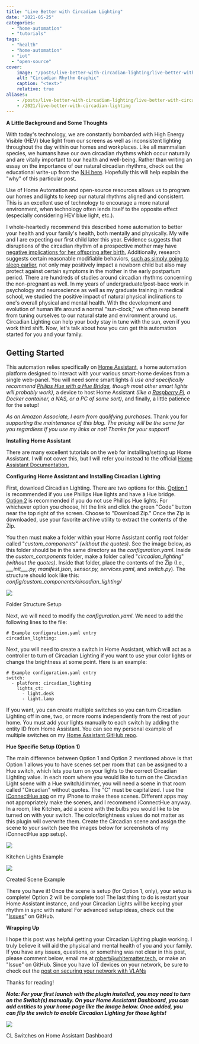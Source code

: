 ```yaml
---
title: "Live Better with Circadian Lighting"
date: "2021-05-25"
categories:
  - "home-automation"
  - "tutorials"
tags:
  - "health"
  - "home-automation"
  - "iot"
  - "open-source"
cover:
    image: "/posts/live-better-with-circadian-lighting/live-better-with-circadian-lighting.jpg"
    alt: "Circadian Rhythm Graphic"
    caption: "<text>"
    relative: true
aliases:
    - /posts/live-better-with-circadian-lighting/live-better-with-circadian-lighting
    - /2021/live-better-with-circadian-lighting
---
```


**A Little Background and Some Thoughts**

With today's technology, we are constantly bombarded with High Energy Visible (HEV) blue light from our screens as well as inconsistent lighting throughout the day within our homes and workplaces. Like all mammalian species, we humans have our own circadian rhythms which occur naturally and are vitally important to our health and well-being. Rather than writing an essay on the importance of our natural circadian rhythms, check out the educational write-up from the [NIH here](https://www.nigms.nih.gov/education/fact-sheets/Pages/circadian-rhythms.aspx "https://www.nigms.nih.gov/education/fact-sheets/Pages/circadian-rhythms.aspx"). Hopefully this will help explain the "why" of this particular post.

Use of Home Automation and open-source resources allows us to program our homes and lights to keep our natural rhythms aligned and consistent. This is an excellent use of technology to encourage a more natural environment, when technology often lends itself to the opposite effect (especially considering HEV blue light, etc.).

I whole-heartedly recommend this described home automation to better your health and your family's health, both mentally and physically. My wife and I are expecting our first child later this year. Evidence suggests that disruptions of the circadian rhythm of a prospective mother may have [negative implications for her offspring after birth.](https://pubmed.ncbi.nlm.nih.gov/32210175/) Additionally, research suggests certain reasonable modifiable behaviors, [such as simply going to sleep earlier](https://www.nature.com/articles/s41398-020-0683-3), not only may positively impact a newborn child but also may protect against certain symptoms in the mother in the early postpartum period. There are hundreds of studies around circadian rhythms concerning the non-pregnant as well. In my years of undergraduate/post-bacc work in psychology and neuroscience as well as my graduate training in medical school, we studied the positive impact of natural physical inclinations to one's overall physical and mental health. With the development and evolution of human life around a normal "sun-clock," we often reap benefit from tuning ourselves to our natural state and environment around us. Circadian Lighting can help your body stay in tune with the sun, even if you work third shift. Now, let's talk about how you can get this automation started for you and your family.

## **Getting Started**

This automation relies specifically on [Home Assistant](https://www.home-assistant.io/), a home automation platform designed to interact with your various smart-home devices from a single web-panel. You will need some smart lights _(I use and specifically recommend [Philips Hue with a Hue Bridge](https://amzn.to/2QOnxs9 "https://amzn.to/2QOnxs9"), though most other smart lights will probably work)_, a device to host Home Assistant _(like a [Raspberry Pi](https://amzn.to/34hK0kB), a Docker container, a NAS, or a PC of some sort)_, and finally, a little patience for the setup!

_As an Amazon Associate, I earn from qualifying purchases._ Thank you for _supporting the maintenance of this blog. The pricing will be the same for you regardless if you use my links or not! Thanks for your support!_

**Installing Home Assistant**

There are many excellent tutorials on the web for installing/setting up Home Assistant. I will not cover this, but I will refer you instead to the official [Home Assistant Documentation.](https://www.home-assistant.io/installation/ "https://www.home-assistant.io/installation/")

**Configuring Home Assistant and Installing Circadian Lighting**

First, download Circadian Lighting. There are two options for this. [Option 1](https://github.com/robertomano24/circadian_lighting-hue "https://github.com/robertomano24/circadian_lighting-hue") is recommended if you use Phillips Hue lights and have a Hue bridge. [Option 2](https://github.com/robertomano24/circadian_lighting "https://github.com/robertomano24/circadian_lighting") is recommended if you do not use Phillips Hue lights. For whichever option you choose, hit the link and click the green "Code" button near the top right of the screen. Choose to "Download Zip." Once the Zip is downloaded, use your favorite archive utility to extract the contents of the Zip.

You then must make a folder within your Home Assistant config root folder called "_custom\_components_" _(without the quotes)_. See the image below, as this folder should be in the same directory as the _configuration.yaml_. Inside the _custom\_components_ folder, make a folder called "_circadian\_lighting_" _(without the quotes)_. Inside that folder, place the contents of the Zip (I.e., _\_\_\_init\_\_\_.py, manifest.json, sensor.py, services.yaml_, and _switch.py_). The structure should look like this: _config/custom\_components/circadian\_lighting/_

![](/posts/live-better-with-circadian-lighting/images/Screen-Shot-2021-05-24-at-10.14.06-PM-1-1024x272.png)

Folder Structure Setup

Next, we will need to modify the _configuration.yaml_. We need to add the following lines to the file:

```
# Example configuration.yaml entry
circadian_lighting:
```

Next, you will need to create a switch in Home Assistant, which will act as a controller to turn of Circadian Lighting if you want to use your color lights or change the brightness at some point. Here is an example:

```
# Example configuration.yaml entry
switch:
  - platform: circadian_lighting
    lights_ct:
      - light.desk
      - light.lamp
```

If you want, you can create multiple switches so you can turn Circadian Lighting off in one, two, or more rooms independently from the rest of your home. You must add your lights manually to each switch by adding the entity ID from Home Assistant. You can see my personal example of multiple switches on my [Home Assistant GitHub repo](https://github.com/robertomano24/home-assistant/blob/master/switch/circadian_lighting.yaml).

**Hue Specific Setup (Option 1)**

The main difference between Option 1 and Option 2 mentioned above is that Option 1 allows you to have scenes set per room that can be assigned to a Hue switch, which lets you turn on your lights to the correct Circadian Lighting value. In each room where you would like to turn on the Circadian Light scene with a Hue switch/dimmer, you will need a scene in that room called "Circadian" without quotes. The "C" must be capitalized. I use the [iConnectHue app](https://iconnecthue.com/) on my iPhone to make these scenes. Different apps may not appropriately make the scenes, and I recommend iConnectHue anyway. In a room, like Kitchen, add a scene with the bulbs you would like to be turned on with your switch. The color/brightness values do not matter as this plugin will overwrite them. Create the Circadian scene and assign the scene to your switch (see the images below for screenshots of my iConnectHue app setup).

![](/posts/live-better-with-circadian-lighting/images/IMG_0311-473x1024.jpeg)

Kitchen Lights Example

![](/posts/live-better-with-circadian-lighting/images/IMG_0312-1-473x1024.jpeg)

Created Scene Example

There you have it! Once the scene is setup (for Option 1, only), your setup is complete! Option 2 will be complete too! The last thing to do is restart your Home Assistant instance, and your Circadian Lights will be keeping your rhythm in sync with nature! For advanced setup ideas, check out the "[Issues](https://github.com/claytonjn/hass-circadian_lighting/issues)" on GitHub.

**Wrapping Up**

I hope this post was helpful getting your Circadian Lighting plugin working. I truly believe it will aid the physical and mental health of you and your family. If you have any issues, questions, or something was not clear in this post, please comment below, email me at [robert@whitematter.tech,](mailto:robert@whitematter.tech "mailto:robert@whitematter.tech") or make an "Issue" on GitHub. Since you have IoT devices on your network, be sure to check out the [post on securing your network with VLANs](https://whitematter.tech/2021/how-to-add-vlan-segmentation-for-homekit-iot-devices-with-unifi/)

Thanks for reading!

**_Note: For your first launch with the plugin installed, you may need to turn on the Switch(s) manually. On your Home Assistant Dashboard, you can add entities to your home page like the image below. Once added, you can flip the switch to enable Circadian Lighting for those lights!_**

![](/posts/live-better-with-circadian-lighting/images/Screen-Shot-2021-05-24-at-11.09.04-PM.png)

CL Switches on Home Assistant Dashboard
